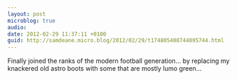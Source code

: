 ```yaml
---
layout: post
microblog: true
audio: 
date: 2012-02-29 11:37:11 +0100
guid: http://samdeane.micro.blog/2012/02/29/t174805408744095744.html
---
```

Finally joined the ranks of the modern football generation… by replacing my knackered old astro boots with some that are mostly lumo green…
